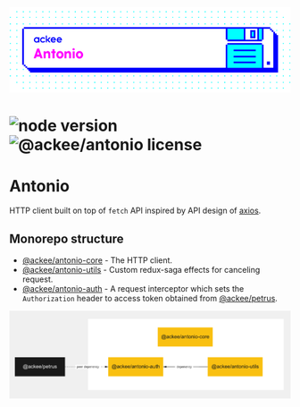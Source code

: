 ![ackee|Antonio](assets/ackee_git_frontend_antonio.png)

# ![node version](https://img.shields.io/node/v/@ackee/antonio-auth) ![@ackee/antonio license](https://img.shields.io/github/license/ackeecz/antonio)

# Antonio

HTTP client built on top of `fetch` API inspired by API design of [axios](https://github.com/axios/axios).

## Monorepo structure

-   [@ackee/antonio-core](packages/@ackee/antonio-core/README.md) - The HTTP client.
-   [@ackee/antonio-utils](packages/@ackee/antonio-utils/README.md) - Custom redux-saga effects for canceling request.
-   [@ackee/antonio-auth](packages/@ackee/antonio-auth/README.md) - A request interceptor which sets the `Authorization` header to access token obtained from [@ackee/petrus](https://github.com/AckeeCZ/petrus).

![@ackee/antonio_monorepo_dependency_graph](assets/dependecy-graph.png)
